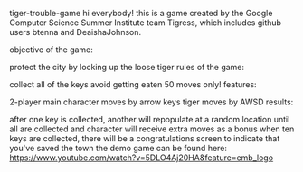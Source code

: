 tiger-trouble-game
hi everybody! this is a game created by the Google Computer Science Summer Institute team Tigress, which includes github users btenna and DeaishaJohnson.

objective of the game:

protect the city by locking up the loose tiger
rules of the game:

collect all of the keys
avoid getting eaten
50 moves only!
features:

2-player
main character moves by arrow keys
tiger moves by AWSD
results:

after one key is collected, another will repopulate at a random location until all are collected and character will receive extra moves as a bonus
when ten keys are collected, there will be a congratulations screen to indicate that you've saved the town
the demo game can be found here: https://www.youtube.com/watch?v=5DLO4Aj20HA&feature=emb_logo